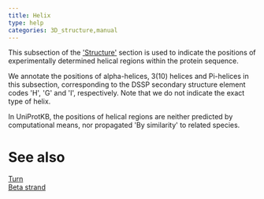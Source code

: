 ```yaml
---
title: Helix
type: help
categories: 3D_structure,manual
---
```


This subsection of the ['Structure'](https://www.uniprot.org/help/structure_section) section is used to indicate the positions of experimentally determined helical regions within the protein sequence.

We annotate the positions of alpha-helices, 3(10) helices and Pi-helices in this subsection, corresponding to the DSSP secondary structure element codes 'H', 'G' and 'I', respectively. Note that we do not indicate the exact type of helix.

In UniProtKB, the positions of helical regions are neither predicted by computational means, nor propagated 'By similarity' to related species.

# See also

[Turn](https://www.uniprot.org/help/turn)  
[Beta strand](https://www.uniprot.org/help/strand)
